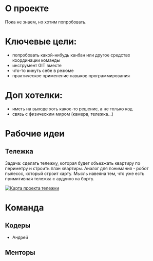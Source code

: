# О  проекте
Пока не знаем, но хотим попробовать. 

# Ключевые цели:
- попробовать какой-нибудь канбан или другое средство координации команды 
- инструмент GIT вместе 
- что-то кинуть себе в резюме 
- практическое применение навыков программирования

# Доп хотелки:
- иметь на выходе хоть какое-то решение, а не только код
- связь с физическим миром (камера, тележка...)

# Рабочие идеи
## Тележка
Задача: сделать тележку, которая будет объезжать квартиру по периметру и строить план квартиры.
Аналог для понимания - робот пылесос, который строит карту.
Мысль навеяна тем, что уже есть примитивная тележка с ардуино на борту. 

[![Карта проекта тележки](https://img.youtube.com/vi/JyJT2D_18iI/0.jpg)](https://www.youtube.com/watch?v=JyJT2D_18iI)

# Команда
## Кодеры
- Андрей

## Менторы